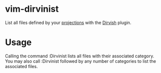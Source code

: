 # vim-dirvinist
List all files defined by your [projections](https://github.com/tpope/vim-projectionist) with the [Dirvish](https://github.com/justinmk/vim-dirvish) plugin.
# Usage
Calling the command :Dirvinist lists all files with their associated category.  You may also call :Dirvinist followed by any number of categories to list
the associated files.
